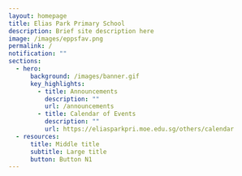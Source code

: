 ```yaml
---
layout: homepage
title: Elias Park Primary School
description: Brief site description here
image: /images/eppsfav.png
permalink: /
notification: ""
sections:
  - hero:
      background: /images/banner.gif
      key_highlights:
        - title: Announcements
          description: ""
          url: /announcements
        - title: Calendar of Events
          description: ""
          url: https://eliasparkpri.moe.edu.sg/others/calendar
  - resources:
      title: Middle title
      subtitle: Large title
      button: Button N1
---
```

